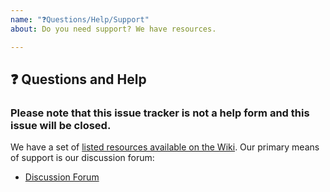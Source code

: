 ```yaml
---
name: "❓Questions/Help/Support"
about: Do you need support? We have resources.

---
```


## ❓ Questions and Help

### Please note that this issue tracker is not a help form and this issue will be closed.

We have a set of [listed resources available on the Wiki](https://github.com/kornia/kornia/wiki). Our primary means of support is our discussion forum:

- [Discussion Forum](https://discuss.pytorch.org/c/vision/kornia)
